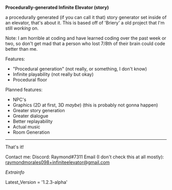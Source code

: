 **Procedurally-generated Infinite Elevator (story)**

a procedurally generated (if you can call it that) story generator set inside of an elevator, that's about it. This is based off of 'Briery' a old project that I'm still *working* on.

Note: I am horrible at coding and have learned coding over the past week or two, so don't get mad that a person who lost 7/8th of their brain could code better than me.

Features:
- "Procedural generation" (not really, or something, I don't know)
- Infinite playability (not really but okay)
- Procedural floor

Planned features:
- NPC's
- Graphics (2D at first, 3D *maybe*) (this is probably not gonna happen)
- Greater story generation
- Greater dialogue
- Better replayability
- Actual music
- Room Generation

-----------------------------------

That's it!

Contact me:
Discord: Raymond#7311
Email (I don't check this at all mostly): raymondmorales098+infiniteelevator@gmail.com

*Extrainfo*

Latest_Version = '1.2.3-alpha'

